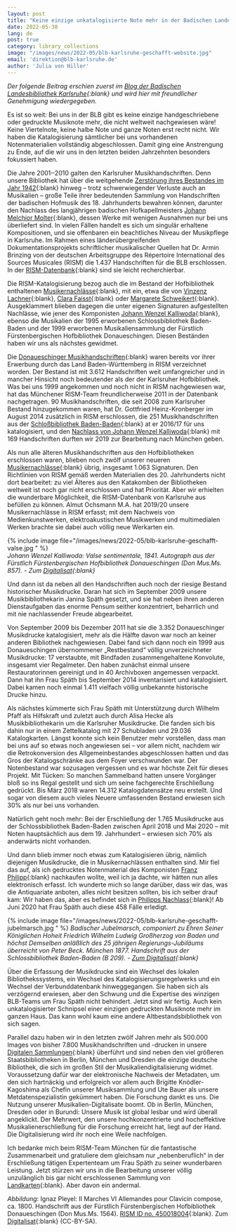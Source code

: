 ```yaml
---
layout: post
title: "Keine einzige unkatalogisierte Note mehr in der Badischen Landesbibliothek (D-KA)"
date: 2022-05-30
lang: de
post: true
category: library_collections
image: "/images/news/2022-05/blb-karlsruhe-geschafft-website.jpg"
email: 'direktion@blb-karlsruhe.de'
author: 'Julia von Hiller'
---
```


_Der folgende Beitrag erschien zuerst im [Blog der Badischen Landesbibliothek Karlsruhe](https://www.blb-karlsruhe.de/blblog/2022-04-25-keine-einzige-unkatalogisierte-note-mehr){:blank} und wird hier mit freundlicher Genehmigung wiedergegeben._  

Es ist so weit: Bei uns in der BLB gibt es keine einzige handgeschriebene oder gedruckte Musiknote mehr, die nicht weltweit nachgewiesen wäre! Keine Viertelnote, keine halbe Note und ganze Noten erst recht nicht. Wir haben die Katalogisierung sämtlicher bei uns vorhandenen Notenmaterialien vollständig abgeschlossen. Damit ging eine Anstrengung zu Ende, auf die wir uns in den letzten beiden Jahrzehnten besonders fokussiert haben.

Die Jahre 2001‒2010 galten den Karlsruher Musikhandschriften. Denn unsere Bibliothek hat über die weitgehende [Zerstörung ihres Bestandes im Jahr 1942](https://www.blb-karlsruhe.de/die-blb/geschichte/die-zerstoerung-der-bibliothek-1942){:blank} hinweg – trotz schwerwiegender Verluste auch an Musikalien – große Teile ihrer bedeutenden Sammlung von Handschriften der badischen Hofmusik des 18. Jahrhunderts bewahren können, darunter den Nachlass des langjährigen badischen Hofkapellmeisters [Johann Melchior Molter](https://de.wikipedia.org/wiki/Johann_Melchior_Molter){:blank}, dessen Werke mit wenigen Ausnahmen nur bei uns überliefert sind. In vielen Fällen handelt es sich um singulär erhaltene Kompositionen, und sie offenbaren ein beachtliches Niveau der Musikpflege in Karlsruhe. Im Rahmen eines länderübergreifenden Dokumentationsprojekts schriftlicher musikalischer Quellen hat Dr. Armin Brinzing von der deutschen Arbeitsgruppe des Répertoire International des Sources Musicales (RISM) die 1.437 Handschriften für die BLB erschlossen. In der [RISM-Datenbank](https://opac.rism.info/){:blank} sind sie leicht recherchierbar.  

Die RISM-Katalogisierung bezog auch die im Bestand der Hofbibliothek enthaltenen [Musikernachlässe](https://www.blb-karlsruhe.de/sammlungen/musikalien/bestand/vor-und-nachlaesse-a-z){:blank}, mit ein, etwa die von [Vinzenz Lachner](https://de.wikipedia.org/wiki/Vinzenz_Lachner){:blank}, [Clara Faisst](https://de.wikipedia.org/wiki/Clara_Faisst){:blank} oder [Margarete Schweikert](https://de.wikipedia.org/wiki/Margarete_Schweikert){:blank}. Ausgeklammert blieben dagegen die unter eigenen Signaturen aufgestellten Nachlässe, wie jener des Komponisten [Johann Wenzel Kalliwoda](https://de.wikipedia.org/wiki/Johann_Wenzel_Kalliwoda){:blank}, ebenso die Musikalien der 1995 erworbenen Schlossbibliothek Baden-Baden und der 1999 erworbenen Musikaliensammlung der Fürstlich Fürstenbergischen Hofbibliothek Donaueschingen. Diesen Beständen haben wir uns als nächstes gewidmet. 

Die [Donaueschinger Musikhandschriften](https://www.blb-karlsruhe.de/sammlungen/musikalien/bestand/fuerstlich-fuerstenbergische-hofbibliothek-donaueschingen){:blank} waren bereits vor ihrer Erwerbung durch das Land Baden-Württemberg in RISM verzeichnet worden. Der Bestand ist mit 3.612 Handschriften weit umfangreicher und in mancher Hinsicht noch bedeutender als der der Karlsruher Hofbibliothek. Was bei uns 1999 angekommen und noch nicht in RISM nachgewiesen war, hat das Münchener RISM-Team freundlicherweise 2011 in der Datenbank nachgetragen. 90 Musikhandschriften, die seit 2008 zum Karlsruher Bestand hinzugekommen waren, hat Dr. Gottfried Heinz-Kronberger im August 2014 zusätzlich in RISM erschlossen, die 251 Musikhandschriften aus der [Schloßbibliothek Baden-Baden](https://www.blb-karlsruhe.de/sammlungen/musikalien/bestand/schlossbibliothek-baden-baden){:blank} at er 2016/17 für uns katalogisiert, und den [Nachlass von Johann Wenzel Kalliwoda](https://www.blb-karlsruhe.de/sammlungen/musikalien/bestand/vor-und-nachlaesse-a-z#c903){:blank} mit 169 Handschriften durften wir 2019 zur Bearbeitung nach München geben. 

Als nun alle älteren Musikhandschriften aus den Hofbibliotheken erschlossen waren, blieben noch zwölf unserer neueren [Musikernachlässe](https://www.blb-karlsruhe.de/sammlungen/musikalien/bestand/vor-und-nachlaesse-a-z){:blank} übrig, insgesamt 1.063 Signaturen. Den Richtlinien von RISM gemäß werden Materialien des 20. Jahrhunderts nicht dort bearbeitet: zu viel Älteres aus den Katakomben der Bibliotheken weltweit ist noch gar nicht erschlossen und hat Priorität. Aber wir erhielten die wunderbare Möglichkeit, die RISM-Datenbank von Karlsruhe aus befüllen zu können. Almut Ochsmann M.A. hat 2019/20 unsere Musikernachlässe in RISM erfasst; mit dem Nachweis von Medienkunstwerken, elektroakustischen Musikwerken und multimedialen Werken brachte sie dabei auch völlig neue Werkarten ein.

{% include image file="/images/news/2022-05/blb-karlsruhe-geschafft-valse.jpg " %}  
_Johann Wenzel Kalliwoda: Valse sentimentale, 1841. Autograph aus der Fürstlich Fürstenbergischen Hofbibliothek Donaueschingen (Don Mus.Ms. 857). - Zum [Digitalisat](https://nbn-resolving.org/urn:nbn:de:bsz:31-92716){:blank}_

Und dann ist da neben all den Handschriften auch noch der riesige Bestand historischer Musikdrucke. Daran hat sich im September 2009 unsere Musikbibliothekarin Janina Späth gesetzt, und sie hat neben ihren anderen Dienstaufgaben das enorme Pensum seither konzentriert, beharrlich und mit nie nachlassender Freude abgearbeitet.

Von September 2009 bis Dezember 2011 hat sie die 3.352 Donaueschinger Musikdrucke katalogisiert, mehr als die Hälfte davon war noch an keiner anderen Bibliothek nachgewiesen. Dabei fand sich dann noch ein 1999 aus Donaueschingen übernommener „Restbestand“ völlig unverzeichneter Musikdrucke: 17 verstaubte, mit Bindfaden zusammengehaltene Konvolute, insgesamt vier Regalmeter. Den haben zunächst einmal unsere Restauratorinnen gereinigt und in 40 Archivboxen angemessen verpackt. Dann hat ihn Frau Späth bis September 2014 inventarisiert und katalogisiert. Dabei kamen noch einmal 1.411 vielfach völlig unbekannte historische Drucke hinzu.

Als nächstes kümmerte sich Frau Späth mit Unterstützung durch Wilhelm Pfaff als Hilfskraft und zuletzt auch durch Alisa Hecke als Musikbibliothekarin um die Karlsruher Musikdrucke. Die fanden sich bis dahin nur in einem Zettelkatalog mit 27 Schubladen und 29.036 Katalogkarten. Längst konnte sich kein Benutzer mehr vorstellen, dass man bei uns auf so etwas noch angewiesen sei – vor allem nicht, nachdem wir die Retrokonversion des Allgemeinbestandes abgeschlossen hatten und das Gros der Katalogschränke aus dem Foyer verschwunden war. Der Notenbestand war sozusagen vergessen und es war höchste Zeit für dieses Projekt. Mit Tücken: So manchen Sammelband hatten unsere Vorgänger bloß so ins Regal gestellt und sich um seine fachgerechte Erschließung gedrückt. Bis März 2018 waren 14.312 Katalogdatensätze neu erstellt. Und sogar von diesem auch vieles Neuere umfassenden Bestand erwiesen sich 30% als nur bei uns vorhanden.

Natürlich geht noch mehr: Bei der Erschließung der 1.765 Musikdrucke aus der Schlossbibliothek Baden-Baden zwischen April 2018 und Mai 2020 – mit Noten hauptsächlich aus dem 19. Jahrhundert – erwiesen sich 70% als anderwärts nicht vorhanden.

Und dann blieb immer noch etwas zum Katalogisieren übrig, nämlich diejenigen Musikdrucke, die in Musikernachlässen enthalten sind. Mir fiel das auf, als ich gedrucktes Notenmaterial des Komponisten [Franz Philipp](https://de.wikipedia.org/wiki/Franz_Philipp){:blank} nachkaufen wollte, weil ich ja dachte, wir hätten nun alles elektronisch erfasst. Ich wunderte mich so lange darüber, dass wir das, was die Antiquariate anboten, alles nicht besitzen sollten, bis ich selber drauf kam: Wir haben das, aber es befindet sich in [Philipps Nachlass](https://www.blb-karlsruhe.de/sammlungen/musikalien/bestand/vor-und-nachlaesse-a-z#c917){:blank}! Ab Juni 2020 hat Frau Späth auch diese 458 Fälle erledigt.

{% include image file="/images/news/2022-05/blb-karlsruhe-geschafft-jubelmarsch.jpg " %} 
_Badischer Jubelmarsch, componiert zu Ehren Seiner Königlichen Hoheit Friedrich Wilhelm Ludwig Großherzog von Baden und höchst Demselben anläßlich des 25 jährigen Regierungs-Jubiläums überreicht von Peter Beck. München 1877. Handschrift aus der Schlossbibliothek Baden-Baden (B 209). - [Zum Digitalisat](https://nbn-resolving.org/urn:nbn:de:bsz:31-3176){:blank}_

Über die Erfassung der Musikdrucke sind ein Wechsel des lokalen Bibliothekssystems, ein Wechsel des Katalogisierungsregelwerks und ein Wechsel der Verbunddatenbank hinweggegangen. Sie haben sich als verzögernd erwiesen, aber den Schwung und die Expertise des winzigen BLB-Teams um Frau Späth nicht behindert. Jetzt sind wir fertig. Auch kein unkatalogisierter Schnipsel einer einzigen gedruckten Musiknote mehr im ganzen Haus. Das kann wohl kaum eine andere Altbestandsbibliothek von sich sagen.

Parallel dazu haben wir in den letzten zwölf Jahren mehr als 500.000 Images von bisher 7.800 Musikhandschriften und -drucken in unsere [Digitalen Sammlungen](https://digital.blb-karlsruhe.de/){:blank} überführt und sind neben den viel größeren Staatsbibliotheken in Berlin, München und Dresden die einzige deutsche Bibliothek, die sich im großen Stil der Musikaliendigitalisierung widmet. Voraussetzung dafür war der elektronische Nachweis der Metadaten, um den sich hartnäckig und erfolgreich vor allem auch Brigitte Knödler-Kagoshima als Chefin unserer Musiksammlung und Ute Bauer als unsere Metdatenspezialistin gekümmert haben. Die Forschung dankt es uns. Die Nutzung unserer Musikalien-Digitalisate boomt. Ob in Berlin, München, Dresden oder in Burundi: Unsere Musik ist global lesbar und wird überall angeklickt. Der Mehrwert, den unsere hochkonzentrierte und hocheffektive Musikalienerschließung für die Forschung erreicht hat, liegt auf der Hand. Die Digitalisierung wird ihr noch eine Weile nachfolgen.

Ich bedanke mich beim RISM-Team München für die fantastische Zusammenarbeit und gratuliere dem gleichsam nur „nebenberuflich“ in der Erschließung tätigen Expertenteam um Frau Späth zu seiner wunderbaren Leistung. Jetzt stürzen wir uns in die Bearbeitung unserer völlig unzulänglich bis gar nicht erschlossenen Sammlung von [Landkarten](https://www.blb-karlsruhe.de/sammlungen/historische-karten/bestand){:blank}. Aber davon ein andermal.
  

_Abbildung_: Ignaz Pleyel: II Marches VI Allemandes pour Clavicin compose, ca. 1800. Handschrift aus der Fürstlich Fürstenbergischen Hofbibliothek Donaueschingen (Don Mus.Ms. 1564). [RISM ID no. 450018004](https://opac.rism.info/search?id=450018004&View=rism){:blank}. Zum [Digitalisat](https://digital.blb-karlsruhe.de/urn/urn:nbn:de:bsz:31-108097){:blank} (CC-BY-SA).  
